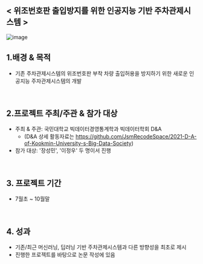 ## < 위조번호판 출입방지를 위한 인공지능 기반 주차관제시스템 >
![image](https://user-images.githubusercontent.com/55688416/152130656-0382095d-086c-4d81-92dc-77d2956be936.png)


## 1.배경 & 목적
 - 기존 주차관제시스템의 위조번호판 부착 차량 출입허용을 방지하기 위한 새로운 인공지능 주자관제시스템의 개발
<br>

## 2.프로젝트 주최/주관 & 참가 대상
 - 주최 & 주관: 국민대학교 빅데이터경영통계학과 빅데이터학회 D&A
   - (D&A 상세 활동자료는 https://github.com/JsmRecodeSpace/2021-D-A-of-Kookmin-University-s-Big-Data-Society)
 - 참가 대상: '장성민', '이정우' 두 명이서 진행
<br>

## 3. 프로젝트 기간
 - 7월초 ~ 10월말
<br>

## 4. 성과
 - 기존/최근 머신러닝, 딥러닝 기반 주차관제시스템과 다른 방향성을 최초로 제시
 - 진행한 프로젝트를 바탕으로 논문 작성에 있음
